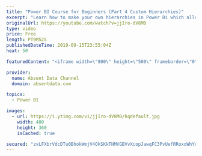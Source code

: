 ```yaml
---
title: "Power BI Course for Beginners (Part 4 Custom Hierarchies)"
excerpt: "Learn how to make your own hierarchies in Power Bi which allows you to drill and set up your data for drilling. You will get additional homework questions. https://www.absentdata.com/course-material/"
originalUrl: https://youtube.com/watch?v=jjIro-dV8M0
type: video
price: Free
length: PT9M52S
publishedDateTime: 2019-09-15T23:55:04Z
heat: 50

featuredContent: "<iframe width=\"800\" height=\"500\" frameborder=\"0\" src=\"https://www.youtube.com/embed/jjIro-dV8M0\" allow=\"accelerometer; autoplay; encrypted-media; gyroscope; picture-in-picture\" allowfullscreen></iframe>"

provider:
  name: Absent Data Channel
  domain: absentdata.com

topics:
  - Power BI

images:
  - url: https://i.ytimg.com/vi/jjIro-dV8M0/hqdefault.jpg
    width: 480
    height: 360
    isCached: true

secured: "zvLFXbrVdcDTu0BhokWmjV4OkSKkTHMVGBVvXcopJawqFC3PvUefRRoxoWhYqft60F4unnJi0SX1rSTh5MoggGeAzAAaCY/6Vxx8+4fuAvJCaqZSrU7TzVbwo1V3kCoZIzb9+1iUYHblApmYaxicZt843Myfs305tTHpM98FmfLgohfdckM1JwEMF5pFuQUiDKL0AZzxppup4U7zA+hdWA9KQemuUtL3fZf2gBGqbtQyBRpuOW45TRkH6K2P2jKrWCHPPKidt9SAyzRud+BQCT2c8Npfb5rcaq+a3VV4/uqp6kS8SkSJTs5j92SvsDsYoUj25Er/VV6HO+riOg5erdlvQ4927ARkNKsAeE9hEfqGmVGlJoTzJ7CURWg8mpOecGLL3I7C6VsQ5HdXHyh9LZATCYbMVqDCC3MtMLmuB60=;/JmwFyGE970L0IRDyppTxA=="
---
```


